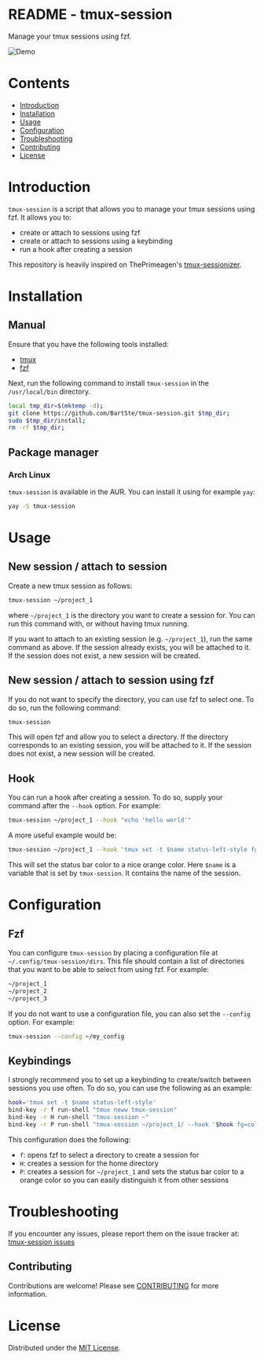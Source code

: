 # README - tmux-session
Manage your tmux sessions using fzf.

![Demo](./demo.gif)

# Contents
- [Introduction](#introduction)
- [Installation](#installation)
- [Usage](#usage)
- [Configuration](#configuration)
- [Troubleshooting](#troubleshooting)
- [Contributing](#contributing)
- [License](#license)

# Introduction
`tmux-session` is a script that allows you to manage your tmux sessions using
fzf. It allows you to: 
- create or attach to sessions using fzf
- create or attach to sessions using a keybinding
- run a hook after creating a session  

This repository is heavily inspired on ThePrimeagen's [tmux-sessionizer](https://github.com/ThePrimeagen/.dotfiles/blob/master/bin/.local/scripts/tmux-sessionizer).

# Installation

## Manual

Ensure that you have the following tools installed:
- [tmux](www.github.com/tmux/tmux)
- [fzf](www.github.com/junegunn/fzf)

Next, run the following command to install `tmux-session` in the 
`/usr/local/bin` directory.
```bash
local tmp_dir=$(mktemp -d);
git clone https://github.com/BartSte/tmux-session.git $tmp_dir;
sudo $tmp_dir/install;
rm -rf $tmp_dir;
```

## Package manager

### Arch Linux

`tmux-session` is available in the AUR. You can install it using for example
`yay`:
```bash
yay -S tmux-session
```

# Usage

## New session / attach to session
Create a new tmux session as follows:
```bash
tmux-session ~/project_1
```
where `~/project_1` is the directory you want to create a session for. You can
run this command with, or without having tmux running.

If you want to attach to an existing session (e.g. `~/project_1`), run the same
command as above. If the session already exists, you will be attached to it. If
the session does not exist, a new session will be created.

## New session / attach to session using fzf
If you do not want to specify the directory, you can use fzf to select one. To
do so, run the following command:
```bash
tmux-session
```
This will open fzf and allow you to select a directory. If the directory    
corresponds to an existing session, you will be attached to it. If the session
does not exist, a new session will be created.

## Hook
You can run a hook after creating a session. To do so, supply your command 
after the `--hook` option. For example:
```bash
tmux-session ~/project_1 --hook "echo 'hello world'"
```
A more useful example would be:
```bash
tmux-session ~/project_1 --hook 'tmux set -t $name status-left-style fg=color220'
```
This will set the status bar color to a nice orange color. Here `$name` is a
variable that is set by `tmux-session`. It contains the name of the session.

# Configuration

## Fzf
You can configure `tmux-session` by placing a configuration file at 
`~/.config/tmux-session/dirs`. This file should contain a list of directories
that you want to be able to select from using fzf. For example:
```bash
~/project_1
~/project_2
~/project_3
```
If you do not want to use a configuration file, you can also set the
`--config` option. For example:
```bash
tmux-session --config ~/my_config
```

## Keybindings
I strongly recommend you to set up a keybinding to create/switch between
sessions you use often. To do so, you can use the following as an example:
```bash
hook='tmux set -t $name status-left-style'
bind-key -r f run-shell "tmux neww tmux-session"
bind-key -r H run-shell "tmux-session ~" 
bind-key -r P run-shell "tmux-session ~/project_1/ --hook '$hook fg=colour200'"
```
This configuration does the following:
- `f`: opens fzf to select a directory to create a session for
- `H`: creates a session for the home directory
- `P`: creates a session for `~/project_1` and sets the status bar color to a
  orange color so you can easily distinguish it from other sessions

# Troubleshooting
If you encounter any issues, please report them on the issue tracker at:
[tmux-session issues](https://github.com/BartSte/tmux-session/issues)

## Contributing
Contributions are welcome! Please see [CONTRIBUTING](./CONTRIBUTING.md) for
more information.

# License
Distributed under the [MIT License](./LICENCE).
